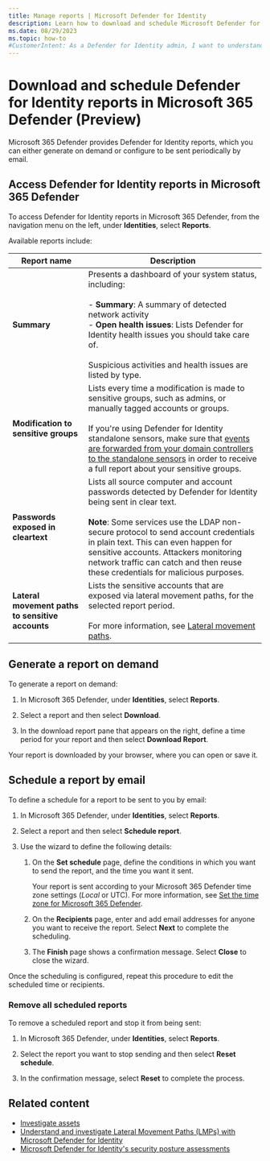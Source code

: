 ```yaml
---
title: Manage reports | Microsoft Defender for Identity
description: Learn how to download and schedule Microsoft Defender for Identity reports from Microsoft 365 Defender.
ms.date: 08/29/2023
ms.topic: how-to
#CustomerIntent: As a Defender for Identity admin, I want to understand how to generate and schedule reports for activity detected in my environment.
---
```


# Download and schedule Defender for Identity reports in Microsoft 365 Defender (Preview)

Microsoft 365 Defender provides Defender for Identity reports, which you can either generate on demand or configure to be sent periodically by email.

## Access Defender for Identity reports in Microsoft 365 Defender

To access Defender for Identity reports in Microsoft 365 Defender, from the navigation menu on the left, under **Identities**, select **Reports**.

Available reports include:

|Report name  |Description  |
|---------|---------|
|**Summary**| Presents a dashboard of your system status, including: <br><br>- **Summary**: A summary of detected network activity <br>- **Open health issues**: Lists Defender for Identity health issues you should take care of. <br><br> Suspicious activities and health issues are listed by type. |
|**Modification to sensitive groups**     |    Lists every time a modification is made to sensitive groups, such as admins, or manually tagged accounts or groups. <br><br>If you're using Defender for Identity standalone sensors, make sure that [events are forwarded from your domain controllers to the standalone sensors](configure-event-forwarding.md) in order to receive a full report about your sensitive groups.     |
|**Passwords exposed in cleartext**     | Lists all source computer and account passwords detected by Defender for Identity being sent in clear text. <br><br>**Note**: Some services use the LDAP non-secure protocol to send account credentials in plain text. This can even happen for sensitive accounts. Attackers monitoring network traffic can catch and then reuse these credentials for malicious purposes.     |
| **Lateral movement paths to sensitive accounts** | Lists the sensitive accounts that are exposed via lateral movement paths, for the selected report period. <br><br>For more information, see [Lateral movement paths](understand-lateral-movement-paths.md). |

## Generate a report on demand

To generate a report on demand:

1. In Microsoft 365 Defender, under **Identities**, select **Reports**.

1. Select a report and then select **Download**.

1. In the download report pane that appears on the right, define a time period for your report and then select **Download Report**.

Your report is downloaded by your browser, where you can open or save it. 


## Schedule a report by email

To define a schedule for a report to be sent to you by email:

1. In Microsoft 365 Defender, under **Identities**, select **Reports**.

1. Select a report and then select **Schedule report**.

1. Use the wizard to define the following details:

    1. On the **Set schedule** page, define the conditions in which you want to send the report, and the time you want it sent.

        Your report is sent according to your Microsoft 365 Defender time zone settings (*Local* or UTC). For more information, see [Set the time zone for Microsoft 365 Defender](/microsoft-365/security/defender/m365d-time-zone).

    1. On the **Recipients** page, enter and add email addresses for anyone you want to receive the report. Select **Next** to complete the scheduling.

    1. The **Finish** page shows a confirmation message. Select **Close** to close the wizard.
    
Once the scheduling is configured, repeat this procedure to edit the scheduled time or recipients.

### Remove all scheduled reports

To remove a scheduled report and stop it from being sent:


1. In Microsoft 365 Defender, under **Identities**, select **Reports**.

1. Select the report you want to stop sending and then select **Reset schedule**.

1. In the confirmation message, select **Reset** to complete the process.


## Related content

- [Investigate assets](investigate-assets.md)
- [Understand and investigate Lateral Movement Paths (LMPs) with Microsoft Defender for Identity](understand-lateral-movement-paths.md)
- [Microsoft Defender for Identity's security posture assessments](security-assessment.md)
